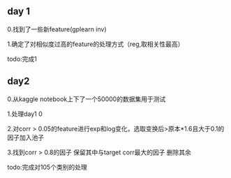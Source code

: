 ## day 1
0.找到了一些新feature(gplearn inv)

1.确定了对相似度过高的feature的处理方式（reg,取相关性最高）

todo:完成1

## day2
0.从kaggle notebook上下了一个50000的数据集用于测试

1.处理day1 0

2.对corr > 0.05的feature进行exp和log变化，选取变换后>原本*1.6且大于0.1的因子加入池子

3.找到corr > 0.8的因子 保留其中与target corr最大的因子 删除其余

todo:完成对105个类别的处理

